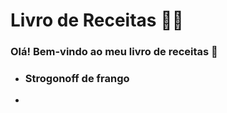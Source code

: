 # Livro de Receitas :man_cook:

### Olá! Bem-vindo ao meu livro de receitas :wave:

- ### Strogonoff de frango

- 
